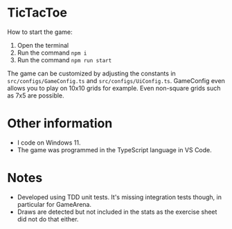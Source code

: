 # TicTacToe

How to start the game:
1. Open the terminal
2. Run the command `npm i`
3. Run the command `npm run start`

The game can be customized by adjusting the constants in `src/configs/GameConfig.ts` and `src/configs/UiConfig.ts`.
GameConfig even allows you to play on 10x10 grids for example. Even non-square grids such as 7x5 are possible.

# Other information
- I code on Windows 11.
- The game was programmed in the TypeScript language in VS Code.

# Notes
- Developed using TDD unit tests. It's missing integration tests though, in particular for GameArena.
- Draws are detected but not included in the stats as the exercise sheet did not do that either.